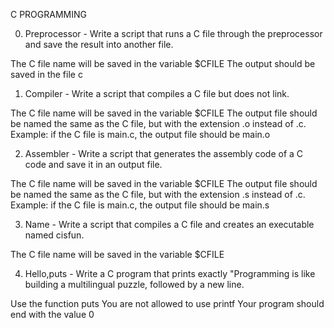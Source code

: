 C PROGRAMMING

0. Preprocessor - Write a script that runs a C file through the preprocessor and save the result into another file.

The C file name will be saved in the variable $CFILE
The output should be saved in the file c

1. Compiler - Write a script that compiles a C file but does not link.

The C file name will be saved in the variable $CFILE
The output file should be named the same as the C file, but with the extension .o instead of .c.
Example: if the C file is main.c, the output file should be main.o

2. Assembler - Write a script that generates the assembly code of a C code and save it in an output file.

The C file name will be saved in the variable $CFILE
The output file should be named the same as the C file, but with the extension .s instead of .c.
Example: if the C file is main.c, the output file should be main.s

3. Name - Write a script that compiles a C file and creates an executable named cisfun.

The C file name will be saved in the variable $CFILE

4. Hello,puts - Write a C program that prints exactly "Programming is like building a multilingual puzzle, followed by a new line.

Use the function puts
You are not allowed to use printf
Your program should end with the value 0 
